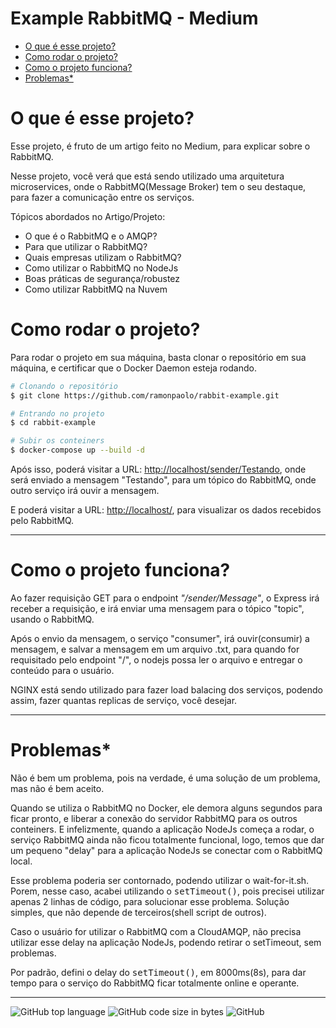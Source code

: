# Example RabbitMQ - Medium

- [O que é esse projeto?](#o-que-é-esse-projeto)
- [Como rodar o projeto?](#como-rodar-o-projeto)
- [Como o projeto funciona?](#como-o-projeto-funciona)
- [Problemas*](#problemas)

# O que é esse projeto?
Esse projeto, é fruto de um artigo feito no Medium, para explicar sobre o RabbitMQ.

Nesse projeto, você verá que está sendo utilizado uma arquitetura microservices, onde o RabbitMQ(Message Broker) tem o seu destaque, para fazer a comunicação entre os serviços. 

Tópicos abordados no Artigo/Projeto:
- O que é o RabbitMQ e o AMQP?
- Para que utilizar o RabbitMQ?
- Quais empresas utilizam o RabbitMQ?
- Como utilizar o RabbitMQ no NodeJs
- Boas práticas de segurança/robustez
- Como utilizar RabbitMQ na Nuvem

# Como rodar o projeto?
Para rodar o projeto em sua máquina, basta clonar o repositório em sua máquina, e certificar que o Docker Daemon esteja rodando.
```bash
# Clonando o repositório
$ git clone https://github.com/ramonpaolo/rabbit-example.git

# Entrando no projeto
$ cd rabbit-example

# Subir os conteiners
$ docker-compose up --build -d
```

Após isso, poderá visitar a URL: [http://localhost/sender/Testando](http://localhost/sender/Testando), onde será enviado a mensagem "Testando", para um tópico do RabbitMQ, onde outro serviço irá ouvir a mensagem.

E poderá visitar a URL: [http://localhost/](http://localhost/), para visualizar os dados recebidos pelo RabbitMQ.

---

# Como o projeto funciona?

Ao fazer requisição GET para o endpoint *"/sender/Message"*, o Express irá receber a requisição, e irá enviar uma mensagem para o tópico "topic", usando o RabbitMQ.

Após o envio da mensagem, o serviço "consumer", irá ouvir(consumir) a mensagem, e salvar a mensagem em um arquivo .txt, para quando for requisitado pelo endpoint "/", o nodejs possa ler o arquivo e entregar o conteúdo para o usuário.

NGINX está sendo utilizado para fazer load balacing dos serviços, podendo assim, fazer quantas replicas de serviço, você desejar.

---

# Problemas*
Não é bem um problema, pois na verdade, é uma solução de um problema, mas não é bem aceito.

Quando se utiliza o RabbitMQ no Docker, ele demora alguns segundos para ficar pronto, e liberar a conexão do servidor RabbitMQ para os outros conteiners. E infelizmente, quando a aplicação NodeJs começa a rodar, o serviço RabbitMQ ainda não ficou totalmente funcional, logo, temos que dar um pequeno "delay" para a aplicação NodeJs se conectar com o RabbitMQ local.

Esse problema poderia ser contornado, podendo utilizar o wait-for-it.sh.
Porem, nesse caso, acabei utilizando o <kbd>setTimeout()</kbd>, pois precisei utilizar apenas 2 linhas de código, para solucionar esse problema. Solução simples, que não depende de terceiros(shell script de outros).

Caso o usuário for utilizar o RabbitMQ com a CloudAMQP, não precisa utilizar esse delay na aplicação NodeJs, podendo retirar o setTimeout, sem problemas.

Por padrão, defini o delay do <kbd>setTimeout()</kbd>, em 8000ms(8s), para dar tempo para o serviço do RabbitMQ ficar totalmente online e operante.

---

![GitHub top language](https://img.shields.io/github/languages/top/ramonpaolo/rabbit-example)
![GitHub code size in bytes](https://img.shields.io/github/languages/code-size/ramonpaolo/rabbit-example)
![GitHub](https://img.shields.io/github/license/ramonpaolo/rabbit-example)
